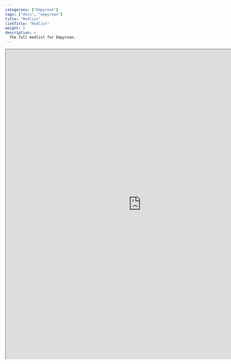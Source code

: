 ```yaml
---
categories: ["Empyrean"]
tags: ["docs", "empyrean"] 
title: "Modlist"
linkTitle: "Modlist"
weight: 5
description: >
  The full modlist for Empyrean.
---
```


<iframe src="https://loadorderlibrary.com/lists/empyrean-1/embed/modlist.txt" width="875" height="1000" sandbox="allow-scripts" ></iframe> 